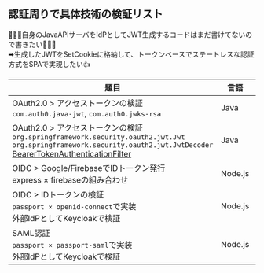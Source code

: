 ## 認証周りで具体技術の検証リスト
🔴🔴🔴自身のJavaAPIサーバをIdPとしてJWT生成するコードはまだ書けてないので書きたい🔴🔴🔴<br>
➡生成したJWTをSetCookieに格納して、トークンベースでステートレスな認証方式をSPAで実現したい👍

|題目|言語|リンク|
|----|----|----|
|OAuth2.0 > アクセストークンの検証<br>`com.auth0.java-jwt`, `com.auth0.jwks-rsa`|Java|[java-learning/jwt-auth](https://github.com/daisuketakakuwa/java-learning/blob/main/jwt-auth/src/main/java/jwt/auth/jwtauth/filter/JwtFilter.java)|
|OAuth2.0 > アクセストークンの検証<br>`org.springframework.security.oauth2.jwt.Jwt`<br>`org.springframework.security.oauth2.jwt.JwtDecoder`<br>[BearerTokenAuthenticationFilter](https://github.com/spring-projects/spring-security/blob/main/config/src/main/java/org/springframework/security/config/annotation/web/configurers/oauth2/server/resource/OAuth2ResourceServerConfigurer.java)|Java|[archives/keycloak-learning/keycloak-practice-back](https://github.com/daisuketakakuwa/archives/blob/main/keycloak-learning/keycloak-practice-back/src/main/java/keyclock/practice/keycloakpracticeback/security/SecurityConfig.java)|
|OIDC > Google/FirebaseでIDトークン発行<br>express × firebaseの組み合わせ|Node.js|[gcp-learning/poc-firebase-auth](https://github.com/daisuketakakuwa/gcp-learning/blob/main/poc-firebase-auth/server/auth/verifyToken.ts)|
|OIDC > IDトークンの検証<br>`passport × openid-connect`で実装<br>外部IdPとしてKeycloakで検証|Node.js|[nodejs-learning/auth-with-oidc](https://github.com/daisuketakakuwa/nodejs-learning/tree/main/auth-with-oidc)|
|SAML認証<br>`passport × passport-saml`で実装<br>外部IdPとしてKeycloakで検証|Node.js|[nodejs-learning/auth-with-saml](https://github.com/daisuketakakuwa/nodejs-learning/tree/main/auth-with-saml)|
